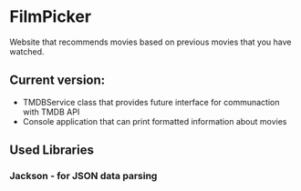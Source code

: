 # FilmPicker
Website that recommends movies based on previous movies that you have watched.

## Current version:
* TMDBService class that provides future interface for communaction with TMDB API
* Console application that can print formatted information about movies

## Used Libraries

### Jackson - for JSON data parsing  
